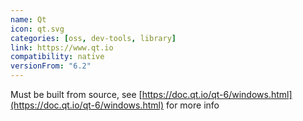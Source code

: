 ```yaml
---
name: Qt
icon: qt.svg
categories: [oss, dev-tools, library]
link: https://www.qt.io
compatibility: native
versionFrom: "6.2"
---
```


Must be built from source, see [https://doc.qt.io/qt-6/windows.html](https://doc.qt.io/qt-6/windows.html) for more info
